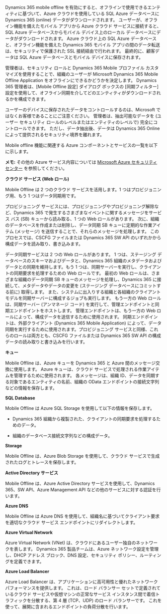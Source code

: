 Dynamics 365 mobile offline を有効にすると、オフラインで使用できるエンティティに基づいて、Azure クラウドを使用している SQL Azure データベースに Dynamics 365 (online) データがダウンロードされます。 ユーザーが、オフライン機能を備えたモバイル アプリから Azure クラウド サービスに接続すると、SQL Azure データベースからモバイル デバイス上のローカル データベースにデータがダウンロードされます。 Azure クラウド上の SQL Azure データベースと、オフライン機能を備えた Dynamics 365 モバイル アプリの間のデータ転送は、セキュリティで保護された SSL 接続経由で行われます。 最終的に、顧客データは SQL Azure データベースとモバイル デバイスに保存されます。  
  
 管理者は、セキュリティ ロールと Dynamics 365 Mobile プロファイル カスタマイズを使用することで、組織のユーザーが Microsoft Dynamics 365 Mobile Offline Application をオフラインにできるかどうかを決定します。 Dynamics 365 管理者は、[Mobile Offline 設定] ダイアログ ボックスの [同期フィルター] 設定を使用して、オフライン同期を介してどのエンティティがダウンロードされるかを構成できます。  
  
 ユーザーのデバイスに保存されたデータをコントロールするのは、Microsoft ではなくお客様であることにご注意ください。 管理者は、抽出可能なデータを (ユーザー セキュリティ ロールのレベルまたはエンティティのレベルで) 完全にコントロールできます。 ただし、データ抽出後、データは Dynamics 365 Online によって提供されるセキュリティ境界を離れます。  
  
 Mobile offline 機能に関連する Azure コンポーネントとサービスの一覧を以下に示します。  
  
 **メモ:** その他の Azure サービス内容については [Microsoft Azure セキュリティ センター](https://azure.microsoft.com/support/trust-center/) を参照してください。  
  
 **クラウド サービス (Web ロール)**  
  
 Mobile Offline は 2 つのクラウド サービスを活用します。1 つはプロビジョニング用、もう 1 つはデータ同期用です。  
  
 プロビジョニング サービスには、プロビジョニングやプロビジョニング解除など、Dynamics 365 で発生するさまざまなイベントに関するメッセージをサービス バス (SB) キューから読み取る、1 つの Web ロールがあります。 次に、組織のデータベースを作成または削除し、データ同期 SB キューに定期的な作業アイテム (メッセージ) を送信することで、それらのメッセージを処理します。 このプロセスでは、CSCFG ファイルまたは Dynamics 365 SW API のいずれかから構成データを読み取り、書き込みます。  
  
 データ同期サービスは 2 つの Web ロールがあります。 1 つは、ステージング データベースのスキーマおよびデータと、Dynamics 365 組織のメタデータおよびデータとの同期を維持します。もう 1 つは、同期サーバーを実行し、クライアントの同期要求を処理するための Web ロールです。 最初の Web ロールは、さまざまな組織のデータ同期 SB キューのメッセージを処理し、Dynamics 365 に接続して、メタデータやデータの変更を (ステージング データベースにコミットする前に) 取得します。 また、システムに出入りする組織と各組織のクライアント モデルを同期サーバーに構成するジョブも実行します。 もう一方の Web ロールは、同期サーバー (アンマネージ コード) を実行して、管理エンドポイントと同期エンドポイントをホストします。 管理エンドポイントは、もう一方の Web ロールによって、構成データを送信するために使用されます。 同期エンドポイントは、外部クライアント (Dynamics 365 Mobile Application) によって、データ同期を実行するために使用されます。プロビジョニング サービスと同様、これらのロールは両方とも、CSCFG ファイルまたは Dynamics 365 SW API の構成データの読み取りと書き込みを行います。  
  
 **キュー**  
  
 Mobile Offline は、Azure キューを Dynamics 365 と Azure 間のメッセージ交換に使用します。 Azure キューは、クラウド サービスで処理される作業アイテムを管理するために使用されます。 各メッセージは、組織 ID、データを同期する対象であるエンティティの名前、組織の OData エンドポイントの接続文字列などの情報を保存します。  
  
 **SQL Database**  
  
 Mobile Offline は Azure SQL Storage を使用して以下の情報を保存します。  
  
-   Dynamics 365 組織から複製された、クライアントの同期要求を処理するためのデータ。  
  
-   組織のデータベース接続文字列などの構成データ。  
  
 **Storage**  
  
 Mobile Offline は、Azure Blob Storage を使用して、クラウド サービスで生成されたログとトレースを保存します。  
  
 **Active Directory サービス**  
  
 Mobile Offline は、Azure Active Directory サービスを使用して、Dynamics 365、SW API、Azure Management API などの他のサービスに対する認証を行います。  
  
 **Azure DNS**  
  
 Mobile Offline は Azure DNS を使用して、組織名に基づいてクライアント要求を適切なクラウド サービス エンドポイントにリダイレクトします。  
  
 **Azure Virtual Network**  
  
 Azure Virtual Network (VNet) は、クラウドにあるユーザー独自のネットワークを表します。 Dynamics 365 製品チームは、Azure ネットワーク設定を管理し、DHCP アドレス ブロック、DNS 設定、セキュリティ ポリシー、ルーティングを定義できます。  
  
 **Azure Load Balancer**  
  
 Azure Load Balancer は、アプリケーションに高可用性と優れたネットワーク パフォーマンスを提供します。 これは、ロード バランサー セットで定義されているクラウド サービスや仮想マシンの正常なサービス インスタンス間で着信トラフィックを分散する、第 4 層 (TCP、UDP) のロード バランサーです。 これを使って、展開に含まれるエンドポイントの負荷分散を行います。